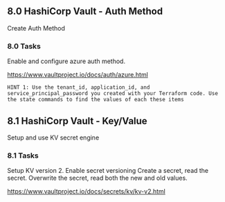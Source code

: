 ## 8.0 HashiCorp Vault - Auth Method
Create Auth Method

### 8.0 Tasks
Enable and configure azure auth method.

https://www.vaultproject.io/docs/auth/azure.html

`HINT 1: Use the tenant_id, application_id, and service_principal_password you created with your Terraform code. Use the state commands to find the values of each these items`

## 8.1 HashiCorp Vault - Key/Value
Setup and use KV secret engine

### 8.1 Tasks
Setup KV version 2.
Enable secret versioning
Create a secret, read the secret.
Overwrite the secret, read both the new and old values.

https://www.vaultproject.io/docs/secrets/kv/kv-v2.html
